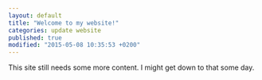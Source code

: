 ```yaml
---
layout: default
title: "Welcome to my website!"
categories: update website
published: true
modified: "2015-05-08 10:35:53 +0200"
---
```




This site still needs some more content. I might get down to that some day.
